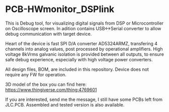 # PCB-HWmonitor_DSPlink

This is Debug tool, for visualizing digital signals from DSP or Microcontroller on Oscilloscope screen. In adition contains USB<->Serial converter to allow debug 
communication with target device.

Heart of the device is fast SPI D/A converter AD5324ARMZ, transfering 4 channels into analog values, post processed by operational amplifiers. High voltage 8kVrms galvanic isolation is provided between all outputs, to ensure safe debug experience, especially with high voltage power converters. 

All design files, BOM, are included in this repository. Device does not require any FW for operation.

3D model of the box you can find here:
https://www.thingiverse.com/thing:4769601

If you are interested, send me the message, I still have some PCBs left from JLC.PCB. Assembled and tested version is also available.




